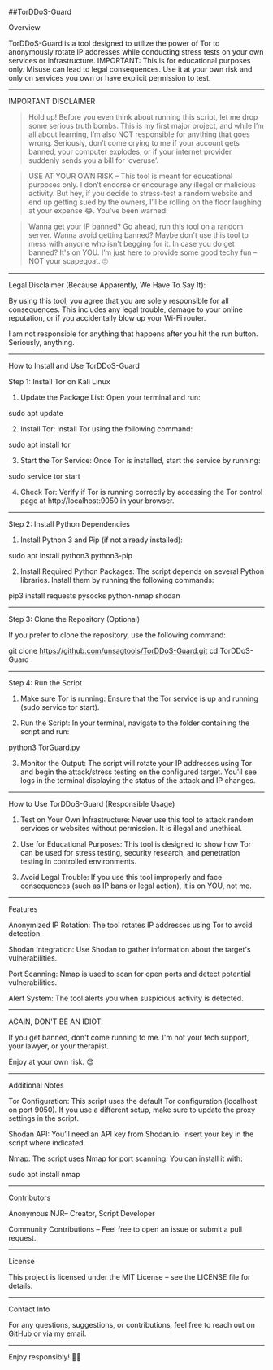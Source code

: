 ##TorDDoS-Guard

Overview

TorDDoS-Guard is a tool designed to utilize the power of Tor to anonymously rotate IP addresses while conducting stress tests on your own services or infrastructure. IMPORTANT: This is for educational purposes only. Misuse can lead to legal consequences. Use it at your own risk and only on services you own or have explicit permission to test.


---

IMPORTANT DISCLAIMER

> Hold up! Before you even think about running this script, let me drop some serious truth bombs. This is my first major project, and while I’m all about learning, I’m also NOT responsible for anything that goes wrong. Seriously, don’t come crying to me if your account gets banned, your computer explodes, or if your internet provider suddenly sends you a bill for ‘overuse’.



> USE AT YOUR OWN RISK – This tool is meant for educational purposes only. I don’t endorse or encourage any illegal or malicious activity. But hey, if you decide to stress-test a random website and end up getting sued by the owners, I’ll be rolling on the floor laughing at your expense 😂. You’ve been warned!



> Wanna get your IP banned? Go ahead, run this tool on a random server. Wanna avoid getting banned? Maybe don't use this tool to mess with anyone who isn't begging for it. In case you do get banned? It's on YOU. I’m just here to provide some good techy fun – NOT your scapegoat. 🙄




---

Legal Disclaimer (Because Apparently, We Have To Say It):

By using this tool, you agree that you are solely responsible for all consequences. This includes any legal trouble, damage to your online reputation, or if you accidentally blow up your Wi-Fi router.

I am not responsible for anything that happens after you hit the run button. Seriously, anything.


---

How to Install and Use TorDDoS-Guard

Step 1: Install Tor on Kali Linux

1. Update the Package List: Open your terminal and run:

sudo apt update


2. Install Tor: Install Tor using the following command:

sudo apt install tor


3. Start the Tor Service: Once Tor is installed, start the service by running:

sudo service tor start


4. Check Tor: Verify if Tor is running correctly by accessing the Tor control page at http://localhost:9050 in your browser.




---

Step 2: Install Python Dependencies

1. Install Python 3 and Pip (if not already installed):

sudo apt install python3 python3-pip


2. Install Required Python Packages: The script depends on several Python libraries. Install them by running the following commands:

pip3 install requests pysocks python-nmap shodan




---

Step 3: Clone the Repository (Optional)

If you prefer to clone the repository, use the following command:

git clone https://github.com/unsagtools/TorDDoS-Guard.git
cd TorDDoS-Guard


---

Step 4: Run the Script

1. Make sure Tor is running: Ensure that the Tor service is up and running (sudo service tor start).


2. Run the Script: In your terminal, navigate to the folder containing the script and run:

python3 TorGuard.py


3. Monitor the Output: The script will rotate your IP addresses using Tor and begin the attack/stress testing on the configured target. You'll see logs in the terminal displaying the status of the attack and IP changes.




---

How to Use TorDDoS-Guard (Responsible Usage)

1. Test on Your Own Infrastructure: Never use this tool to attack random services or websites without permission. It is illegal and unethical.


2. Use for Educational Purposes: This tool is designed to show how Tor can be used for stress testing, security research, and penetration testing in controlled environments.


3. Avoid Legal Trouble: If you use this tool improperly and face consequences (such as IP bans or legal action), it is on YOU, not me.




---

Features

Anonymized IP Rotation: The tool rotates IP addresses using Tor to avoid detection.

Shodan Integration: Use Shodan to gather information about the target's vulnerabilities.

Port Scanning: Nmap is used to scan for open ports and detect potential vulnerabilities.

Alert System: The tool alerts you when suspicious activity is detected.



---

AGAIN, DON'T BE AN IDIOT.

If you get banned, don't come running to me. I'm not your tech support, your lawyer, or your therapist.

Enjoy at your own risk. 😎


---

Additional Notes

Tor Configuration: This script uses the default Tor configuration (localhost on port 9050). If you use a different setup, make sure to update the proxy settings in the script.

Shodan API: You’ll need an API key from Shodan.io. Insert your key in the script where indicated.

Nmap: The script uses Nmap for port scanning. You can install it with:

sudo apt install nmap



---

Contributors

Anonymous NJR– Creator, Script Developer

Community Contributions – Feel free to open an issue or submit a pull request.



---

License

This project is licensed under the MIT License – see the LICENSE file for details.


---

Contact Info

For any questions, suggestions, or contributions, feel free to reach out on GitHub or via my email.


---

Enjoy responsibly! 🫵😎
